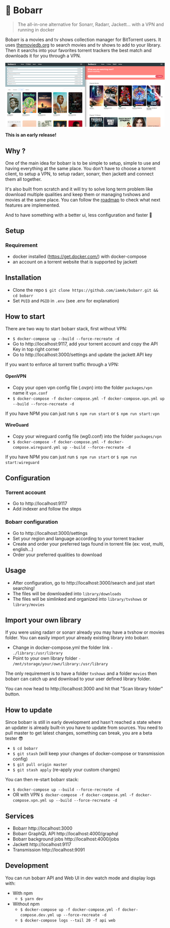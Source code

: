 # 🍿 Bobarr
> The all-in-one alternative for Sonarr, Radarr, Jackett... with a VPN and running in docker

Bobarr is a movies and tv shows collection manager for BitTorrent users. It uses [themoviedb.org](https://www.themoviedb.org/) to search movies and tv shows to add to your library. Then it searchs into your favorites torrent trackers the best match and downloads it for you through a VPN.

![Screenshot](./screenshot.png)

**This is an early release!**

## Why ?

One of the main idea for bobarr is to be simple to setup, simple to use and having everything at the same place.
You don't have to choose a torrent client, to setup a VPN, to setup radarr, sonarr, then jackett and connect them all together.

It's also built from scratch and it will try to solve long term problem like download multiple qualities and keep them or managing tvshows and movies at the same place.
You can follow the [roadmap](https://github.com/iam4x/bobarr/projects/1) to check what next features are implemented.

And to have something with a better ui, less configuration and faster 🚀

## Setup

### Requirement

* docker installed (https://get.docker.com/) with docker-compose
* an account on a torrent website that is supported by jackett

## Installation

* Clone the repo `$ git clone https://github.com/iam4x/bobarr.git && cd bobarr`
* Set `PUID` and `PGID` in `.env` (see .env for explanation)

## How to start

There are two way to start bobarr stack, first without VPN:

* `$ docker-compose up --build --force-recreate -d`
* Go to http://localhost:9117, add your torrent account and copy the API Key in top right corner
* Go to http://localhost:3000/settings and update the jackett API key

If you want to enforce all torrent traffic through a VPN:

#### OpenVPN

* Copy your open vpn config file (.ovpn) into the folder `packages/vpn` name it `vpn.conf`
* `$ docker-compose -f docker-compose.yml -f docker-compose.vpn.yml up --build --force-recreate -d`

If you have NPM you can just run `$ npm run start` or `$ npm run start:vpn`

#### WireGuard

* Copy your wireguard config file (wg0.conf) into the folder `packages/vpn`
* `$ docker-compose -f docker-compose.yml -f docker-compose.wireguard.yml up --build --force-recreate -d`

If you have NPM you can just run `$ npm run start` or `$ npm run start:wireguard`

## Configuration

### Torrent account

* Go to http://localhost:9117
* Add indexer and follow the steps

### Bobarr configuration

* Go to http://localhost:3000/settings
* Set your region and language according to your torrent tracker
* Create and order your preferred tags found in torrent file (ex: vost, multi, english...)
* Order your preferred qualities to download

## Usage

* After configuration, go to http://localhost:3000/search and just start searching!
* The files will be downloaded into `library/downloads`
* The files will be simlinked and organized into `library/tvshows` or `library/movies`

## Import your own library

If you were using radarr or sonarr already you may have a tvshow or movies folder. You can easily import your already existing library into bobarr.

* Change in docker-compose.yml the folder link `- ./library:/usr/library`
* Point to your own library folder `- /mnt/storage/your/own/library:/usr/library`

The only requirement is to have a folder `tvshows` and a folder `movies` then bobarr can catch up and download to your user defined library folder.

You can now head to http://localhost:3000 and hit that "Scan library folder" button.

## How to update

Since bobarr is still in early development and hasn't reached a state where an updater is already built-in you have to update from sources.
You need to pull master to get latest changes, something can break, you are a beta tester 😎

* `$ cd bobarr`
* `$ git stash` (will keep your changes of docker-compose or transmission config)
* `$ git pull origin master`
* `$ git stash apply` (re-apply your custom changes)

You can then re-start bobarr stack:

* `$ docker-compose up --build --force-recreate -d`
* OR with VPN `$ docker-compose -f docker-compose.yml -f docker-compose.vpn.yml up --build --force-recreate -d`

## Services

* Bobarr http://localhost:3000
* Bobarr GraphQL API http://localhost:4000/graphql
* Bobarr background jobs http://localhost:4000/jobs
* Jackett http://localhost:9117
* Transmission http://localhost:9091

## Development

You can run bobarr API and Web UI in dev watch mode and display logs with:

* With npm
  * `$ yarn dev`
* Without npm
  * `$ docker-compose up -f docker-compose.yml -f docker-compose.dev.yml up --force-recreate -d`
  * `$ docker-compose logs --tail 20 -f api web`
